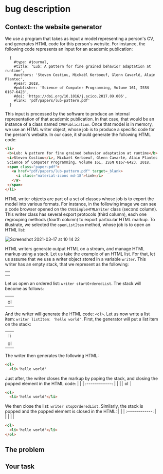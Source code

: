 # bug description 

## Context: the website generator

We use a program that takes as input a model representing a person's CV, and generates HTML code for this person's website.
For instance, the following code represents an input for an academic publication:

```Smalltalk
  {
    #type: #journal,
    #title: 'Lub: A pattern for fine grained behavior adaptation at runtime',
    #authors: 'Steven Costiou, Mickaël Kerboeuf, Glenn Cavarlé, Alain Plantec',
    #year: 2018,
    #publisher: 'Science of Computer Programming, Volume 161, ISSN 0167-6423',
    #doi: 'https://doi.org/10.1016/j.scico.2017.09.006',
    #link: 'pdf/papers/lub-pattern.pdf'
  }
 ```
This input is processed by the software to produce an internal representation of that academic publication.
In that case, that would be an instance of a class named `CVGPublication`.
Once that model is in memory, we use an HTML writer object, whose job is to produce a specific code for the person's website.
In our case, it should generate the following HTML code: 
 
 ```HTML
<li>
  <b>Lub: A pattern for fine grained behavior adaptation at runtime</b>.
  <i>Steven Costiou</i>, Mickaël Kerboeuf, Glenn Cavarlé, Alain Plantec. 
  Science of Computer Programming, Volume 161, ISSN 0167-6423. 2018. 
  <span class="paper-pdf">
    <a href="pdf/papers/lub-pattern.pdf" target=_blank>
      <i class="material-icons md-18">link</i>
    </a>
  </span>
</li>
```
 
HTML writer objects are part of a set of classes whose job is to export the model into various formats.
For instance, in the following image we can see a code browser opened on the `CVGSimpleHTMLWriter` class (second column).
This writer class has several export protocols (third column), each one regrouping methods (fourth column) to export particular HTML markup.
To illustrate, we selected the `openListItem` method, whose job is to open an HTML list:
 
![Screenshot 2021-03-17 at 10 14 22](https://user-images.githubusercontent.com/26929529/111443315-8d4cad00-8709-11eb-8114-a51cf60580ba.png)

HTML writers generate output HTML on a stream, and manage HTML markup using a stack.
Let us take the example of an HTML list.
For that, let us assume that we use a writer object stored in a variable `writer`.
This writer has an empty stack, that we represent as the following:

| |
| :-------------: |
|  | 
|  | 

Let us open an ordered list: `writer startOrderedList`. 
The stack will become as follows:

| |
| :-------------: |
|  | 
| ol | 

And the writer will generate the HTML code: `<ol>`.
Let us now write a list item: `writer listItem: 'hello world'`.
First, the generator will put a list item on the stack:

| |
| :-------------: |
| li | 
| ol | 

The writer then generates the following HTML:
```HTML
<ol>
  <li>'hello world'
```
Just after, the writer closes the markup by poping the stack, and closing the popped element in the HTML code:
| |
| :-------------: |
| | 
| ol | 

```HTML
<ol>
  <li>'hello world'</li>
```

We then close the list: `writer stopOrderedList`.
Similarly, the stack is popped and the popped element is closed in the HTML:
| |
| :-------------: |
| | 
|  | 

```HTML
<ol>
  <li>'hello world'</li>
</ol>
```


## The problem

## Your task
